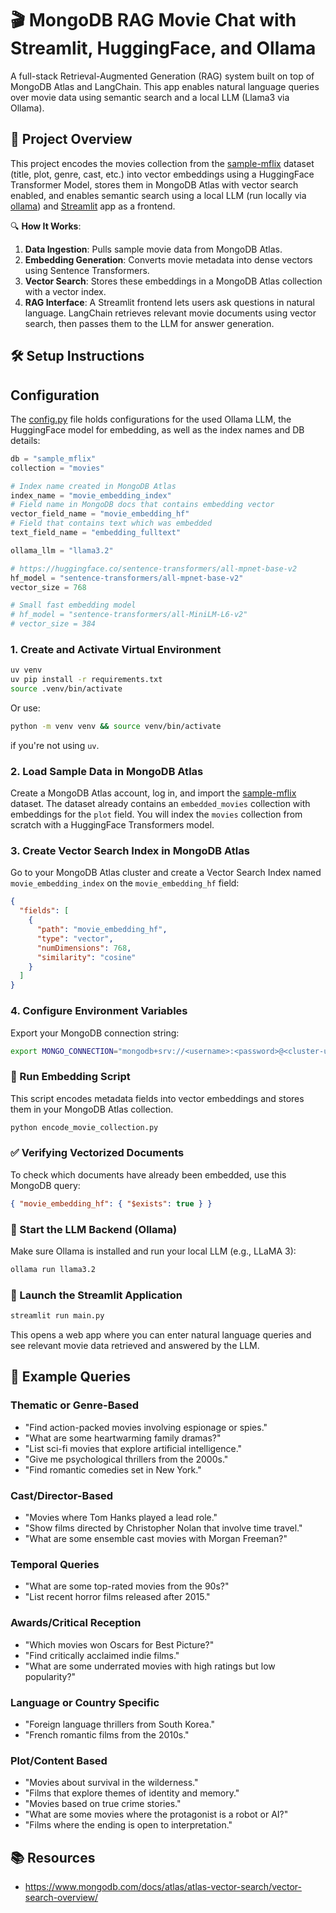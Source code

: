 # 🎬 MongoDB RAG Movie Chat with Streamlit, HuggingFace, and Ollama

A full-stack Retrieval-Augmented Generation (RAG) system built on top of MongoDB Atlas and LangChain. This app enables natural language queries over movie data using semantic search and a local LLM (Llama3 via Ollama).

## 📌 Project Overview

This project encodes the movies collection from the [sample-mflix](https://www.mongodb.com/docs/atlas/sample-data/sample-mflix/) dataset (title, plot, genre, cast, etc.) into vector embeddings using a HuggingFace Transformer Model, stores them in MongoDB Atlas with vector search enabled, and enables semantic search using a local LLM (run locally via [ollama](https://ollama.com/)) and [Streamlit](https://streamlit.io/) app as a frontend.

🔍 **How It Works**:

1. **Data Ingestion**: Pulls sample movie data from MongoDB Atlas.  
2. **Embedding Generation**: Converts movie metadata into dense vectors using Sentence Transformers.  
3. **Vector Search**: Stores these embeddings in a MongoDB Atlas collection with a vector index.  
4. **RAG Interface**: A Streamlit frontend lets users ask questions in natural language. LangChain retrieves relevant movie documents using vector search, then passes them to the LLM for answer generation.

## 🛠️ Setup Instructions

## Configuration

The [config.py](config.py) file holds configurations for the used Ollama LLM, the HuggingFace model for embedding, as well as the index names and DB details:

```python
db = "sample_mflix"
collection = "movies"

# Index name created in MongoDB Atlas 
index_name = "movie_embedding_index"
# Field name in MongoDB docs that contains embedding vector 
vector_field_name = "movie_embedding_hf"
# Field that contains text which was embedded 
text_field_name = "embedding_fulltext"

ollama_llm = "llama3.2"

# https://huggingface.co/sentence-transformers/all-mpnet-base-v2
hf_model = "sentence-transformers/all-mpnet-base-v2"
vector_size = 768

# Small fast embedding model
# hf_model = "sentence-transformers/all-MiniLM-L6-v2"
# vector_size = 384
```

### 1. Create and Activate Virtual Environment

```bash
uv venv
uv pip install -r requirements.txt
source .venv/bin/activate
```

Or use:

```bash
python -m venv venv && source venv/bin/activate
```

if you're not using `uv`.

### 2. Load Sample Data in MongoDB Atlas

Create a MongoDB Atlas account, log in, and import the [sample-mflix](https://www.mongodb.com/docs/atlas/sample-data/sample-mflix/) dataset. The dataset already contains an `embedded_movies` collection with embeddings for the `plot` field. You will index the `movies` collection from scratch with a HuggingFace Transformers model.

### 3. Create Vector Search Index in MongoDB Atlas

Go to your MongoDB Atlas cluster and create a Vector Search Index named `movie_embedding_index` on the `movie_embedding_hf` field:

```json
{
  "fields": [
    {
      "path": "movie_embedding_hf",
      "type": "vector",
      "numDimensions": 768,
      "similarity": "cosine"
    }
  ]
}
```

### 4. Configure Environment Variables

Export your MongoDB connection string:

```bash
export MONGO_CONNECTION="mongodb+srv://<username>:<password>@<cluster-url>"
```

### 🧠 Run Embedding Script

This script encodes metadata fields into vector embeddings and stores them in your MongoDB Atlas collection.

```bash
python encode_movie_collection.py
```

### ✅ Verifying Vectorized Documents

To check which documents have already been embedded, use this MongoDB query:

```json
{ "movie_embedding_hf": { "$exists": true } }
```

### 🤖 Start the LLM Backend (Ollama)

Make sure Ollama is installed and run your local LLM (e.g., LLaMA 3):

```bash
ollama run llama3.2
```

### 🚀 Launch the Streamlit Application

```bash
streamlit run main.py
```

This opens a web app where you can enter natural language queries and see relevant movie data retrieved and answered by the LLM.

## 🧪 Example Queries

### Thematic or Genre-Based

- "Find action-packed movies involving espionage or spies."
- "What are some heartwarming family dramas?"
- "List sci-fi movies that explore artificial intelligence."
- "Give me psychological thrillers from the 2000s."
- "Find romantic comedies set in New York."

### Cast/Director-Based

- "Movies where Tom Hanks played a lead role."
- "Show films directed by Christopher Nolan that involve time travel."
- "What are some ensemble cast movies with Morgan Freeman?"

### Temporal Queries

- "What are some top-rated movies from the 90s?"
- "List recent horror films released after 2015."

### Awards/Critical Reception

- "Which movies won Oscars for Best Picture?"
- "Find critically acclaimed indie films."
- "What are some underrated movies with high ratings but low popularity?"

### Language or Country Specific

- "Foreign language thrillers from South Korea."
- "French romantic films from the 2010s."

### Plot/Content Based

- "Movies about survival in the wilderness."
- "Films that explore themes of identity and memory."
- "Movies based on true crime stories."
- "What are some movies where the protagonist is a robot or AI?"
- "Films where the ending is open to interpretation."

## 📚 Resources

- https://www.mongodb.com/docs/atlas/atlas-vector-search/vector-search-overview/
